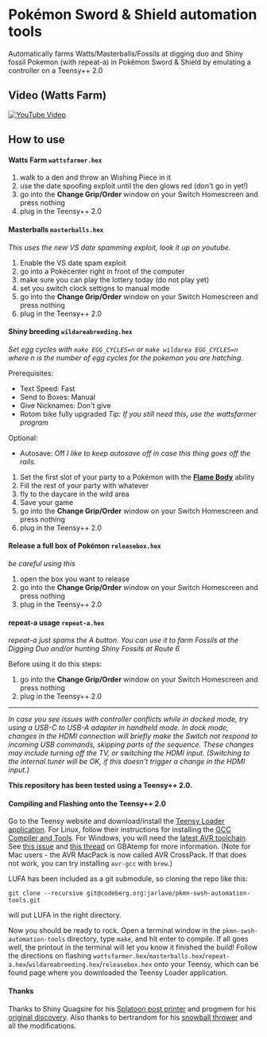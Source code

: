 # Pokémon Sword & Shield automation tools

Automatically farms Watts/Masterballs/Fossils at digging duo and Shiny fossil Pokemon (with repeat-a) in Pokémon Sword & Shield by emulating a controller on a Teensy++ 2.0

## Video (Watts Farm)
[![YouTube Video](https://i.ytimg.com/vi/_R4flAlUa9U/hqdefault.jpg)](https://youtu.be/_R4flAlUa9U)

## How to use
#### Watts Farm `wattsfarmer.hex`

1. walk to a den and throw an Wishing Piece in it
2. use the date spoofing exploit until the den glows red (don't go in yet!)
3. go into the **Change Grip/Order** window on your Switch Homescreen and press nothing
4. plug in the Teensy++ 2.0

#### Masterballs `masterballs.hex`

*This uses the new VS date spamming exploit, look it up on youtube.*

1. Enable the VS date spam exploit
2. go into a Pokécenter right in front of the computer
3. make sure you can play the lottery today (do not play yet)
4. set you switch clock settigns to manual mode
5. go into the **Change Grip/Order** window on your Switch Homescreen and press nothing
6. plug in the Teensy++ 2.0

#### Shiny breeding `wildareabreeding.hex`

*Set egg cycles with `make EGG_CYCLES=n` or `make wildarea EGG_CYCLES=n` where
n is the number of egg cycles for the pokemon you are hatching.*

Prerequisites:
- Text Speed: Fast
- Send to Boxes: Manual
- Give Nicknames: Don't give
- Rotom bike fully upgraded *Tip: If you still need this, use the wattsfarmer program*

Optional:
- Autosave: Off *I like to keep autosave off in case this thing goes off the rails.*

1. Set the first slot of your party to a Pokémon with the [**Flame Body**](https://bulbapedia.bulbagarden.net/wiki/Flame_Body_%28Ability%29) ability
1. Fill the rest of your party with whatever
1. fly to the daycare in the wild area
1. Save your game
1. go into the **Change Grip/Order** window on your Switch Homescreen and press nothing
1. plug in the Teensy++ 2.0

#### Release a full box of Pokémon `releasebox.hex`

*be careful using this*

1. open the box you want to release
2. go into the **Change Grip/Order** window on your Switch Homescreen and press nothing
3. plug in the Teensy++ 2.0

#### repeat-a usage `repeat-a.hex`

*repeat-a just spams the A button. You can use it to farm Fossils at the Digging Duo and/or hunting Shiny Fossils at Route 6*

Before using it do this steps:
1. go into the **Change Grip/Order** window on your Switch Homescreen and press nothing
2. plug in the Teensy++ 2.0

-----

*In case you see issues with controller conflicts while in docked mode, try using a USB-C to USB-A adapter in handheld mode. In dock mode, changes in the HDMI connection will briefly make the Switch not respond to incoming USB commands, skipping parts of the sequence. These changes may include turning off the TV, or switching the HDMI input. (Switching to the internal tuner will be OK, if this doesn't trigger a change in the HDMI input.)*

**This repository has been tested using a Teensy++ 2.0.**

#### Compiling and Flashing onto the Teensy++ 2.0
Go to the Teensy website and download/install the [Teensy Loader application](https://www.pjrc.com/teensy/loader.html). For Linux, follow their instructions for installing the [GCC Compiler and Tools](https://www.pjrc.com/teensy/gcc.html). For Windows, you will need the [latest AVR toolchain](https://www.microchip.com/mplab/avr-support/avr-and-arm-toolchains-c-compilers). See [this issue](https://github.com/LightningStalker/Splatmeme-Printer/issues/10) and [this thread](http://gbatemp.net/threads/how-to-use-shinyquagsires-splatoon-2-post-printer.479497/) on GBAtemp for more information. (Note for Mac users - the AVR MacPack is now called AVR CrossPack. If that does not work, you can try installing `avr-gcc` with `brew`.)

LUFA has been included as a git submodule, so cloning the repo like this:

```
git clone --recursive git@codeberg.org:jarlave/pkmn-swsh-automation-tools.git
```

will put LUFA in the right directory.

Now you should be ready to rock. Open a terminal window in the `pkmn-swsh-automation-tools` directory, type `make`, and hit enter to compile. If all goes well, the printout in the terminal will let you know it finished the build! Follow the directions on flashing `wattsfarmer.hex`/`masterballs.hex`/`repeat-a.hex`/`wildareabreeding.hex`/`releasebox.hex` onto your Teensy, which can be found page where you downloaded the Teensy Loader application.

#### Thanks

Thanks to Shiny Quagsire for his [Splatoon post printer](https://github.com/shinyquagsire23/Switch-Fightstick) and progmem for his [original discovery](https://github.com/progmem/Switch-Fightstick).
Also thanks to bertrandom for his [snowball thrower](https://github.com/bertrandom/snowball-thrower) and all the modifications.
